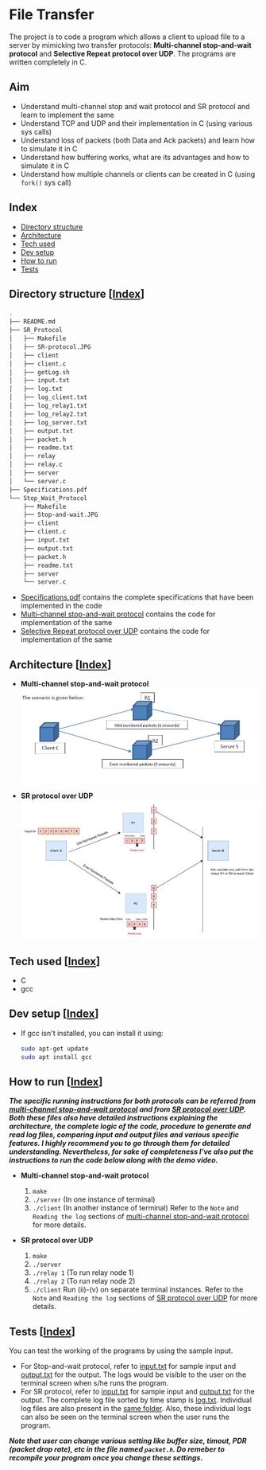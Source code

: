 # File Transfer
The project is to code a program which allows a client to upload file to a server by mimicking two transfer protocols: **Multi-channel stop-and-wait protocol** and **Selective Repeat protocol over UDP**. The programs are written completely in C.

## Aim
- Understand multi-channel stop and wait protocol and SR protocol and learn to implement the same
- Understand TCP and UDP and their implementation in C (using various sys calls)
- Understand loss of packets (both Data and Ack packets) and learn how to simulate it in C
- Understand how buffering works, what are its advantages and how to simulate it in C
- Understand how multiple channels or clients can be created in C (using `fork()` sys call)

## Index
- [Directory structure](#directory-structure-index)
- [Architecture](#architecture-index)
- [Tech used](#tech-used-index)
- [Dev setup](#dev-setup-index)
- [How to run](#how-to-run-index)
- [Tests](#tests-index)

## Directory structure [[Index](#index)]
```bash
.
├── README.md
├── SR_Protocol
│   ├── Makefile
│   ├── SR-protocol.JPG
│   ├── client
│   ├── client.c
│   ├── getLog.sh
│   ├── input.txt
│   ├── log.txt
│   ├── log_client.txt
│   ├── log_relay1.txt
│   ├── log_relay2.txt
│   ├── log_server.txt
│   ├── output.txt
│   ├── packet.h
│   ├── readme.txt
│   ├── relay
│   ├── relay.c
│   ├── server
│   └── server.c
├── Specifications.pdf
└── Stop_Wait_Protocol
    ├── Makefile
    ├── Stop-and-wait.JPG
    ├── client
    ├── client.c
    ├── input.txt
    ├── output.txt
    ├── packet.h
    ├── readme.txt
    ├── server
    └── server.c
```
- [Specifications.pdf](Specifications.pdf) contains the complete specifications that have been implemented in the code
- [Multi-channel stop-and-wait protocol](Stop_Wait_Protocol) contains the code for implementation of the same
- [Selective Repeat protocol over UDP](SR_Protocol) contains the code for implementation of the same

## Architecture [[Index](#index)]
- **Multi-channel stop-and-wait protocol**
![Architecture of multi-channel stop-and-wait protocol](Stop_Wait_Protocol/Stop-and-wait.JPG)

- **SR protocol over UDP**
![Architecture of SR protocol over UDP](SR_Protocol/SR-protocol.JPG)

## Tech used [[Index](#index)]
- C
- gcc

## Dev setup [[Index](#index)]
- If gcc isn't installed, you can install it using:
  ```bash
  sudo apt-get update
  sudo apt install gcc
  ```
## How to run [[Index](#index)]
***The specific running instructions for both protocols can be referred from [multi-channel stop-and-wait protocol](Stop_Wait_Protocol/readme.txt) and from [SR protocol over UDP](SR_Protocol/readme.txt). Both these files also have detailed instructions explaining the architecture, the complete logic of the code, procedure to generate and read log files, comparing input and output files and various specific features. I highly recommend you to go through them for detailed understanding. Nevertheless, for sake of completeness I've also put the instructions to run the code below along with the demo video.***

- **Multi-channel stop-and-wait protocol**
  1. `make`
  2. `./server` (In one instance of terminal)
  3. `./client` (In another instance of terminal)
  Refer to the `Note` and `Reading the log` sections of [multi-channel stop-and-wait protocol](Stop_Wait_Protocol/readme.txt) for more details.
  
- **SR protocol over UDP**
  1. `make`
  2. `./server`
  3. `./relay 1`   (To run relay node 1)
  4. `./relay 2`   (To run relay node 2)
  5. `./client`
  Run (ii)-(v) on separate terminal instances.
  Refer to the `Note` and `Reading the log` sections of [SR protocol over UDP](SR_Protocol/readme.txt) for more details.

## Tests [[Index](#index)]
You can test the working of the programs by using the sample input. 
- For Stop-and-wait protocol, refer to [input.txt](Stop_Wait_Protocol/input.txt) for sample input and [output.txt](Stop_Wait_Protocol/output.txt) for the output. The logs would be visible to the user on the terminal screen when s/he runs the program.
- For SR protocol, refer to [input.txt](SR_Protocol/input.txt) for sample input and [output.txt](SR_Protocol/output.txt) for the output. The complete log file sorted by time stamp is [log.txt](SR_Protocol/log.txt). Individual log files are also present in the [same folder](SR_Protocol). Also, these individual logs can also be seen on the terminal screen when the user runs the program.

***Note that user can change various setting like buffer size, timout, PDR (packet drop rate), etc in the file named `packet.h`. Do remeber to recompile your program once you change these settings.***
